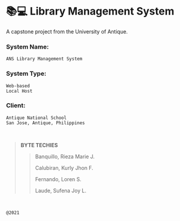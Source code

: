 # 📚💻 **Library Management System**

A capstone project from the University of Antique.

### System Name:
    ANS Library Management System

### System Type:
    Web-based
    Local Host

### Client:
    Antique National School
    San Jose, Antique, Philippines

<br>

>**BYTE TECHIES**
>
>>Banquillo, Rieza Marie J.
>>
>>Calubiran, Kurly Jhon F.
>>
>>Fernando, Loren S.
>>
>>Laude, Sufena Joy L.
<br>

    @2021